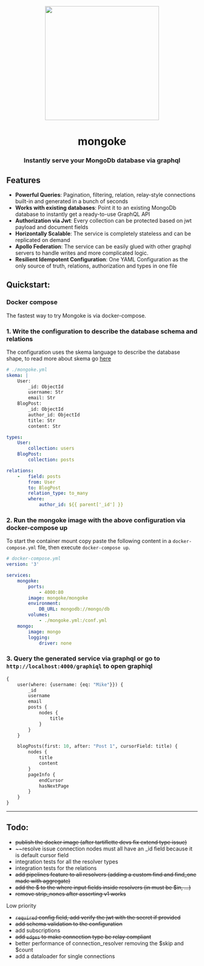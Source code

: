 <p align="center">
  <img width="300" src="https://github.com/remorses/mongoke/blob/master/.github/logo.jpg?raw=true">
</p>
<h1 align="center">mongoke</h1>
<h3 align="center">Instantly serve your MongoDb database via graphql</h3>

## Features

* **Powerful Queries**: Pagination, filtering, relation, relay-style connections built-in and generated in a bunch of seconds
* **Works with existing databases**: Point it to an existing MongoDb database to instantly get a ready-to-use GraphQL API
* **Authorization via Jwt**: Every collection can be protected based on jwt payload and document fields
* **Horizontally Scalable**: The service is completely stateless and can be replicated on demand
* **Apollo Federation**: The service can be easily glued with other graphql servers to handle writes and more complicated logic.
* **Resilient Idempotent Configuration**: One YAML Configuration as the only source of truth, relations, authorization and types in one file


## Quickstart:

### Docker compose

The fastest way to try Mongoke is via docker-compose.

### 1. Write the configuration to describe the database schema and relations
The configuration uses the skema language to describe the database shape, to read more about skema go [here](https://github.com/remorses/skema)
```yml
# ./mongoke.yml
skema: |
    User:
        _id: ObjectId
        username: Str
        email: Str
    BlogPost:
        _id: ObjectId
        author_id: ObjectId
        title: Str
        content: Str

types:
    User:
        collection: users
    BlogPost:
        collection: posts

relations:
    -   field: posts
        from: User
        to: BlogPost
        relation_type: to_many
        where:
            author_id: ${{ parent['_id'] }}
```
### 2. Run the mongoke image with the above configuration via docker-compose up
To start the container mount copy paste the following content in a `docker-compose.yml` file, then execute `docker-compose up`.
```yml
# docker-compose.yml
version: '3'

services:
    mongoke:
        ports:
            - 4000:80
        image: mongoke/mongoke
        environment: 
            DB_URL: mongodb://mongo/db
        volumes: 
            - ./mongoke.yml:/conf.yml  
    mongo:
        image: mongo
        logging: 
            driver: none
```
### 3. Query the generated service via graphql or go to `http://localhost:4000/graphiql` to open graphiql
```graphql
{
    user(where: {username: {eq: "Mike"}}) {
        _id
        username
        email
        posts {
            nodes {
                title
            }
        }
    }

    blogPosts(first: 10, after: "Post 1", cursorField: title) {
        nodes {
            title
            content
        }
        pageInfo {
            endCursor
            hasNextPage
        }
    }
}
```

------


## Todo:
- ~~publish the docker image (after tartiflette devs fix extend type issue)~~
- ~~resolve issue connection nodes must all have an _id field because it is default cursor field
- integration tests for all the resolver types
- integration tests for the relations
- ~~add pipelines feature to all resolvers (adding a custom find and find_one made with aggregate)~~
- ~~add the $ to the where input fields inside resolvers (in must be $in, ...)~~
- ~~remove strip_nones after asserting v1 works~~

Low priority
- ~~`required` config field, add verify the jwt with the secret if provided~~
- ~~add schema validation to the configuration~~
- add subscriptions
- ~~add `edges` to make connection type be relay compliant~~
- better performance of connection_resolver removing the $skip and $count
- add a dataloader for single connections
